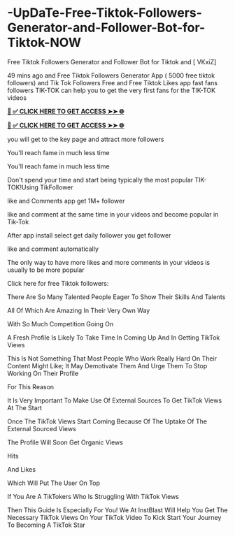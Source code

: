 # -UpDaTe-Free-Tiktok-Followers-Generator-and-Follower-Bot-for-Tiktok-NOW

Free Tiktok Followers Generator and Follower Bot for Tiktok and [ VKxiZ]

49 mins ago and Free Tiktok Followers Generator App ( 5000 free tiktok followers) and Tik Tok Followers Free and Free Tiktok Likes app fast fans followers TIK-TOK can help you to get the very first fans for the TIK-TOK videos

**[📌 ✅ CLICK HERE TO GET ACCESS ➤➤ 🌐](https://proofferzones.com/TikTok/)**

**[📌 ✅ CLICK HERE TO GET ACCESS ➤➤ 🌐](https://proofferzones.com/TikTok/)**

you will get to the key page and attract more followers

You'll reach fame in much less time

You'll reach fame in much less time

Don't spend your time and start being typically the most popular TIK-TOK!Using TikFollower

like and Comments app get 1M+ follower

like and comment at the same time in your videos and become popular in Tik-Tok

After app install select get daily follower you get follower

like and comment automatically

The only way to have more likes and more comments in your videos is usually to be more popular

Click here for free Tiktok followers:

There Are So Many Talented People Eager To Show Their Skills And Talents

All Of Which Are Amazing In Their Very Own Way

With So Much Competition Going On

A Fresh Profile Is Likely To Take Time In Coming Up And In Getting TikTok Views

This Is Not Something That Most People Who Work Really Hard On Their Content Might Like; It May Demotivate Them And Urge Them To Stop Working On Their Profile

For This Reason

It Is Very Important To Make Use Of External Sources To Get TikTok Views At The Start

Once The TikTok Views Start Coming Because Of The Uptake Of The External Sourced Views

The Profile Will Soon Get Organic Views

Hits

And Likes

Which Will Put The User On Top

If You Are A TikTokers Who Is Struggling With TikTok Views

Then This Guide Is Especially For You! We At InstBlast Will Help You Get The Necessary TikTok Views On Your TikTok Video To Kick Start Your Journey To Becoming A TikTok Star
